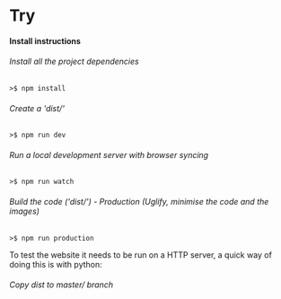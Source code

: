 # Try

#### Install instructions
###### Install all the project dependencies
```>$ npm install ```

###### Create a 'dist/'
```>$ npm run dev```

###### Run a local development server with browser syncing
```>$ npm run watch ```

###### Build the code ('dist/')  - Production (Uglify, minimise the code and the images)
```>$ npm run production ```

To test the website it needs to be run on a HTTP server, a quick way of doing this is with python:

###### Copy dist to master/ branch
